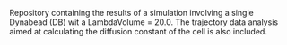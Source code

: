 Repository containing the results of a simulation involving a single Dynabead (DB) wit a LambdaVolume = 20.0. 
The trajectory data analysis aimed at calculating the diffusion constant of the cell is also included.

